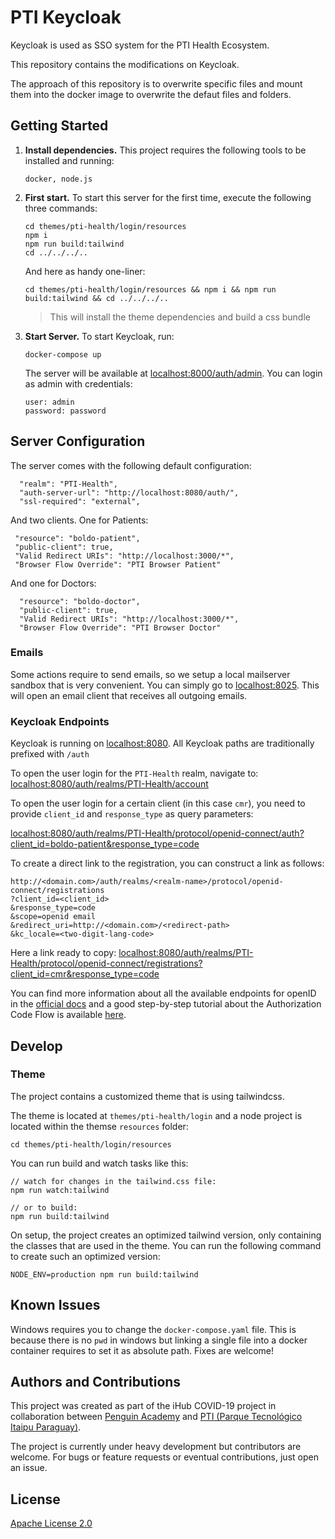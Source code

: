 # PTI Keycloak

Keycloak is used as SSO system for the PTI Health Ecosystem.

This repository contains the modifications on Keycloak.

The approach of this repository is to overwrite specific files and mount them into the docker image to overwrite the defaut files and folders.

## Getting Started

1. **Install dependencies.** This project requires the following tools to be installed and running:

   `docker, node.js`

2. **First start.** To start this server for the first time, execute the following three commands:

   ```
   cd themes/pti-health/login/resources
   npm i
   npm run build:tailwind
   cd ../../../..
   ```

   And here as handy one-liner:

   ```
   cd themes/pti-health/login/resources && npm i && npm run build:tailwind && cd ../../../..
   ```

   > This will install the theme dependencies and build a css bundle

3. **Start Server.** To start Keycloak, run:

   ```
   docker-compose up
   ```

   The server will be available at [localhost:8000/auth/admin](http://localhost:8080/auth/admin). You can login as admin with credentials:

   ```
   user: admin
   password: password
   ```

## Server Configuration

The server comes with the following default configuration:

      "realm": "PTI-Health",
      "auth-server-url": "http://localhost:8080/auth/",
      "ssl-required": "external",

And two clients. One for Patients:

     "resource": "boldo-patient",
     "public-client": true,
     "Valid Redirect URIs": "http://localhost:3000/*",
     "Browser Flow Override": "PTI Browser Patient"

And one for Doctors:

      "resource": "boldo-doctor",
      "public-client": true,
      "Valid Redirect URIs": "http://localhost:3000/*",
      "Browser Flow Override": "PTI Browser Doctor"

### Emails

Some actions require to send emails, so we setup a local mailserver sandbox that is very convenient. You can simply go to [localhost:8025](http://localhost:8025/). This will open an email client that receives all outgoing emails.

### Keycloak Endpoints

Keycloak is running on [localhost:8080](http://localhost:8080). All Keycloak paths are traditionally prefixed with `/auth`

To open the user login for the `PTI-Health` realm, navigate to: [localhost:8080/auth/realms/PTI-Health/account](http://localhost:8080/auth/realms/PTI-Health/account)

To open the user login for a certain client (in this case `cmr`), you need to provide `client_id` and `response_type` as query parameters:

[localhost:8080/auth/realms/PTI-Health/protocol/openid-connect/auth?client_id=boldo-patient&response_type=code](http://localhost:8080/auth/realms/PTI-Health/protocol/openid-connect/auth?client_id=boldo-patient&response_type=code)

To create a direct link to the registration, you can construct a link as follows:

```
http://<domain.com>/auth/realms/<realm-name>/protocol/openid-connect/registrations
?client_id=<client_id>
&response_type=code
&scope=openid email
&redirect_uri=http://<domain.com>/<redirect-path>
&kc_locale=<two-digit-lang-code>
```

Here a link ready to copy: [localhost:8080/auth/realms/PTI-Health/protocol/openid-connect/registrations?client_id=cmr&response_type=code](http://localhost:8080/auth/realms/PTI-Health/protocol/openid-connect/registrations?client_id=boldo-patient&response_type=code)

You can find more information about all the available endpoints for openID in the [official docs](https://www.keycloak.org/docs/latest/server_admin/#keycloak-server-oidc-uri-endpoints) and a good step-by-step tutorial about the Authorization Code Flow is available [here](https://www.appsdeveloperblog.com/keycloak-authorization-code-grant-example/).

## Develop

### Theme

The project contains a customized theme that is using tailwindcss.

The theme is located at `themes/pti-health/login` and a node project is located within the themse `resources` folder:

```
cd themes/pti-health/login/resources
```

You can run build and watch tasks like this:

```
// watch for changes in the tailwind.css file:
npm run watch:tailwind

// or to build:
npm run build:tailwind
```

On setup, the project creates an optimized tailwind version, only containing the classes that are used in the theme. You can run the following command to create such an optimized version:

```
NODE_ENV=production npm run build:tailwind
```

## Known Issues

Windows requires you to change the `docker-compose.yaml` file. This is because there is no `pwd` in windows but linking a single file into a docker container requires to set it as absolute path. Fixes are welcome!

## Authors and Contributions

This project was created as part of the iHub COVID-19 project in collaboration between [Penguin Academy](https://penguin.academy) and [PTI (Parque Tecnológico Itaipu Paraguay)](http://pti.org.py).

The project is currently under heavy development but contributors are welcome. For bugs or feature requests or eventual contributions, just open an issue.

## License

[Apache License 2.0](LICENSE)
